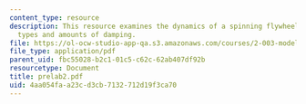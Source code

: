 ```yaml
---
content_type: resource
description: This resource examines the dynamics of a spinning flywheel, with differents
  types and amounts of damping.
file: https://ol-ocw-studio-app-qa.s3.amazonaws.com/courses/2-003-modeling-dynamics-and-control-i-spring-2005/4aa054faa23cd3cb7132712d19f3ca70_prelab2.pdf
file_type: application/pdf
parent_uid: fbc55028-b2c1-01c5-c62c-62ab407df92b
resourcetype: Document
title: prelab2.pdf
uid: 4aa054fa-a23c-d3cb-7132-712d19f3ca70
---
```

